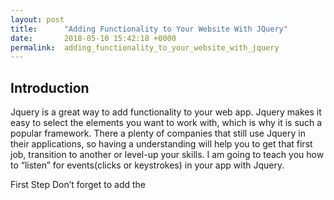 ```yaml
---
layout: post
title:      "Adding Functionality to Your Website With JQuery"
date:       2018-05-10 15:42:18 +0000
permalink:  adding_functionality_to_your_website_with_jquery
---
```



## Introduction

Jquery is a great way to add functionality to your web app. Jquery makes it easy to select the elements you want to work with, which is why it is such a popular framework. There a plenty of companies that still use Jquery in their applications, so having a understanding will help you to get that first job, transition to another or level-up your skills. I am going to teach you how to “listen” for events(clicks or keystrokes) in your app with Jquery.

First Step
Don’t forget to add the <script> tag I have on line 13 to your body, or else none of the jQuery methods will work.

### HTML

```
<!DOCTYPE html>
<html>
  <head>
    <meta charset="utf-8">
    <meta name="viewport" content="width=device-width">
    <title>repl.it</title>
    <link href="index.css" rel="stylesheet" type="text/css" />
  </head>
  <body>
  	<div class="content">Content
  	</div>
  	<button class="js-btn">Button</button>
  	<script src="//code.jquery.com/jquery.min.js"></script>
    <script src="index.js"></script>
  </body>
</html>
```

## What is an Event Listener?

An event listener “listens” for the something to happen to the id or the class name that is inside the parenthesis, it's usually a class name e.g. $(‘#id’) or $(‘.name_of_class’). Good thing about classes is that they can be used on multiple elements. In this case button “.js-btn” class is waiting to be clicked.

Event listeners must be followed by a JQuery method. The .on() event function is an event handler and the method we are using on the "js-btn" class. It is a frequently used method in JQuery. It's saying "when .js-btn is clicked run this function." 

 $("class/id").on( event/s="click" , handler = function);

Our function is now handling the event, which is on line 3. Notice a pattern? Another event lister and method $("div").hide(".content");. If you look the CSS code snippet below you'll see that .content sets the styling for the div. All that line on 3 does is hide the styling in the CSS file, rendering it invisible.

### JS

```
function foo(){
	$('.js-btn').on('click', function(event){
		$('div').hide('.content');
					//.remove();
					//.append();
					//.hide();
					//.show();
					//.hover();
					//.focus();
					// and many more..
	});
}

foo();
```

### CSS

```
.content{
	color: blue;
	border: 1px solid black;
	border-radius: 5px;
	width: 100px;
	height: 75px;
	text-align: center;

}
.js-btn{
	color: red;
	width: 100px;

}
```

This basic program above is just removing the content div, but what if we want to show it again? We can easily toggle between shown and hidden with the code below.

 
```
function foo(){
	$('.js-btn').on('click', function(event){
		$('.content').toggle();
					//.remove();
					//.append();
					//.hide();
					//.show();
					//.hover();
					//.focus();
					// and many more..
	});
}

foo();
```

The process goes, ".js-btn" is clicked function runs finding <div class ="content"> and setting the display to hidden. We can see this my inspecting with developer tools. Open a chrome browser, got to "https://VictoriousHonorableRoute--zacwillmington.repl.co" press option + command + j and click on the button. You should see something like this.

![](http://res.cloudinary.com/zacwillmington/image/upload/v1523821349/Screen_Shot_2018-04-15_at_12.38.58_PM_g5azys.png)


Here you'll see in the bottom box element.style {display: block;}. Now watch what happens when we click the button.

![](http://res.cloudinary.com/zacwillmington/image/upload/v1523821351/Screen_Shot_2018-04-15_at_12.39.26_PM_n8oawa.png)

The display is changed to none, yet the div is still there, we can see it in the box above. With JQuery we are manipulating the DOM. DOM stands for document object model, the basic idea is that the structure of the webpage represents the DOM. The DOM is an API(application programming interface) and it structures the HTML in to nodes so that we can easily manipulate it. In the picture above we are changing the state of the DOM by setting display to none. You'll hear DOM frequently and if you want to be a web developer you'll need to have a good understanding of how it works.

![](http://res.cloudinary.com/zacwillmington/image/upload/v1523974522/Screen_Shot_2018-04-17_at_7.11.22_AM_xmpznx.png)

Have a play around here you can have a go creating you own HTML CSS and JS. For more information on JQuery [](https://api.jquery.com/category/manipulation/).



https://repl.it/@zacwillmington/VictoriousHonorableRoute




